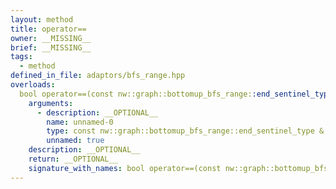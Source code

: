 ```yaml
---
layout: method
title: operator==
owner: __MISSING__
brief: __MISSING__
tags:
  - method
defined_in_file: adaptors/bfs_range.hpp
overloads:
  bool operator==(const nw::graph::bottomup_bfs_range::end_sentinel_type &) const:
    arguments:
      - description: __OPTIONAL__
        name: unnamed-0
        type: const nw::graph::bottomup_bfs_range::end_sentinel_type &
        unnamed: true
    description: __OPTIONAL__
    return: __OPTIONAL__
    signature_with_names: bool operator==(const nw::graph::bottomup_bfs_range::end_sentinel_type &) const
---
```

